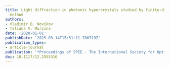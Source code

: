 ```yaml
---
title: Light diffraction in photonic hypercrystals studied by finite-difference frequency-domain
  method
authors:
- Vladimir B. Novikov
- Tatiana V. Murzina
date: '2020-01-01'
publishDate: '2025-03-14T15:51:11.786719Z'
publication_types:
- article-journal
publication: '*Proceedings of SPIE - The International Society for Optical Engineering*'
doi: 10.1117/12.2555316
---
```

